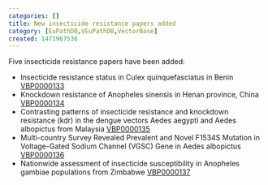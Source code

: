 ```yaml
---
categories: []
title: New insecticide resistance papers added
category: [EuPathDB,VEuPathDB,VectorBase]
created: 1471967536
---
```

<p>Five insecticide resistance papers have been added:
<ul>
<li>Insecticide resistance status in Culex quinquefasciatus in Benin
<a href="/search/site/VBP0000133">VBP0000133</a></li>
<li>Knockdown resistance of Anopheles sinensis in Henan province, China
 <a href="/search/site/VBP0000134">VBP0000134</a></li>
<li>Contrasting patterns of insecticide resistance and knockdown resistance (kdr) in the dengue vectors Aedes aegypti and Aedes albopictus from Malaysia
 <a href="/search/site/VBP0000135">VBP0000135</a></li>
<li>
Multi-country Survey Revealed Prevalent and Novel F1534S Mutation in Voltage-Gated Sodium Channel (VGSC) Gene in Aedes albopictus
 <a href="/search/site/VBP0000136">VBP0000136</a></li>
<li>Nationwide assessment of insecticide susceptibility in Anopheles gambiae populations from Zimbabwe
 <a href="/search/site/VBP0000137">VBP0000137</a></li>
</ul>
